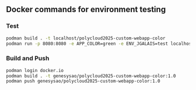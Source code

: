 ## Docker commands for environment testing

### Test

```bash
podman build . -t localhost/polycloud2025-custom-webapp-color
podman run -p 8080:8080 -e APP_COLOR=green -e ENV_JGALAIS=test localhost/polycloud2025-custom-webapp-color
```

### Build and Push

```bash
podman login docker.io
podman build . -t genesysao/polycloud2025-custom-webapp-color:1.0
podman push genesysao/polycloud2025-custom-webapp-color:1.0
```
